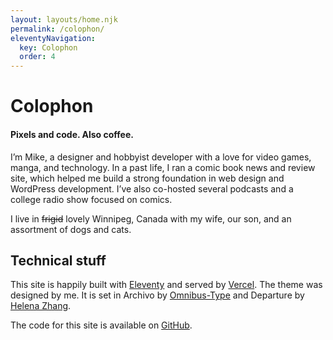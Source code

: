 ```yaml
---
layout: layouts/home.njk
permalink: /colophon/
eleventyNavigation:
  key: Colophon
  order: 4
---
```


# Colophon

#### Pixels and code. Also coffee.

I’m Mike, a designer and hobbyist developer with a love for video games, manga, and technology. In a past life, I ran a comic book news and review site, which helped me build a strong foundation in web design and WordPress development. I’ve also co-hosted several podcasts and a college radio show focused on comics.

I live in ~~frigid~~ lovely Winnipeg, Canada with my wife, our son, and an assortment of dogs and cats.

## Technical stuff

This site is happily built with [Eleventy](https://11ty.dev) and served by [Vercel](https://vercel.com). The theme was designed by me. It is set in Archivo by [Omnibus-Type](https://github.com/Omnibus-Type) and Departure by [Helena Zhang](https://www.helenazhang.com/).

The code for this site is available on [GitHub](https://github.com/heymikehaynes/crashthearcade).
